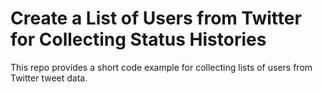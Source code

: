 # Create a List of Users from Twitter for Collecting Status Histories

This repo provides a short code example for collecting lists of users from Twitter tweet data. 

